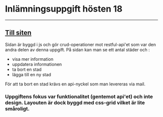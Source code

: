# Inlämningsuppgift hösten 18

---
[Till siten](http://api.inlup2.babiluskus.se/)
---
Sidan är byggd i js och gör crud-operationer mot restful-api'et som var den andra delen av denna uppgift.
På sidan kan man se ett antal städer och :
   * visa mer information
   * uppdatera informationen
   * ta bort en stad
   * lägga till en ny stad

För att ta bort en stad krävs en api-nyckel som man levereras via mail.

### Uppgiftens fokus var funktionalitet (gentemot api'et) och inte design. Layouten är dock byggd med css-grid vilket är lite småroligt.
